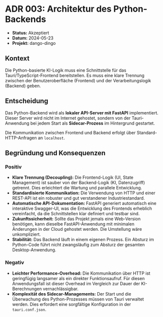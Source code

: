 # ADR 003: Architektur des Python-Backends

- **Status:** Akzeptiert
- **Datum:** 2024-05-23
- **Projekt:** dango-dingo

## Kontext

Die Python-basierte KI-Logik muss eine Schnittstelle für das Tauri/TypeScript-Frontend bereitstellen. Es muss eine klare Trennung zwischen der Benutzeroberfläche (Frontend) und der Verarbeitungslogik (Backend) geben.

## Entscheidung

Das Python-Backend wird als **lokaler API-Server mit FastAPI** implementiert. Dieser Server wird nicht im Internet gehostet, sondern von der Tauri-Anwendung bei jedem Start als **Sidecar-Prozess** im Hintergrund gestartet.

Die Kommunikation zwischen Frontend und Backend erfolgt über Standard-HTTP-Anfragen an `localhost`.

## Begründung und Konsequenzen

### Positiv

- **Klare Trennung (Decoupling):** Die Frontend-Logik (UI, State Management) ist sauber von der Backend-Logik (KI, Datenzugriff) getrennt. Dies erleichtert die Wartung und parallele Entwicklung.
- **Standardisierte Kommunikation:** Die Verwendung von HTTP und einer REST-API ist ein robuster und gut verstandener Industriestandard.
- **Automatische API-Dokumentation:** FastAPI generiert automatisch eine interaktive Swagger-UI, was die Entwicklung des Frontends erheblich vereinfacht, da die Schnittstellen klar definiert und testbar sind.
- **Zukunftssicherheit:** Sollte das Projekt jemals eine Web-Version benötigen, kann dieselbe FastAPI-Anwendung mit minimalen Änderungen in der Cloud gehostet werden. Die Umstellung wäre unkompliziert.
- **Stabilität:** Das Backend läuft in einem eigenen Prozess. Ein Absturz im Python-Code führt nicht zwangsläufig zum Absturz der gesamten Desktop-Anwendung.

### Negativ

- **Leichter Performance-Overhead:** Die Kommunikation über HTTP ist geringfügig langsamer als ein direkter Funktionsaufruf. Für diesen Anwendungsfall ist dieser Overhead im Vergleich zur Dauer der KI-Berechnungen vernachlässigbar.
- **Komplexität des Sidecar-Managements:** Der Start und die Überwachung des Python-Prozesses müssen von Tauri verwaltet werden. Dies erfordert eine sorgfältige Konfiguration in der `tauri.conf.json`.

